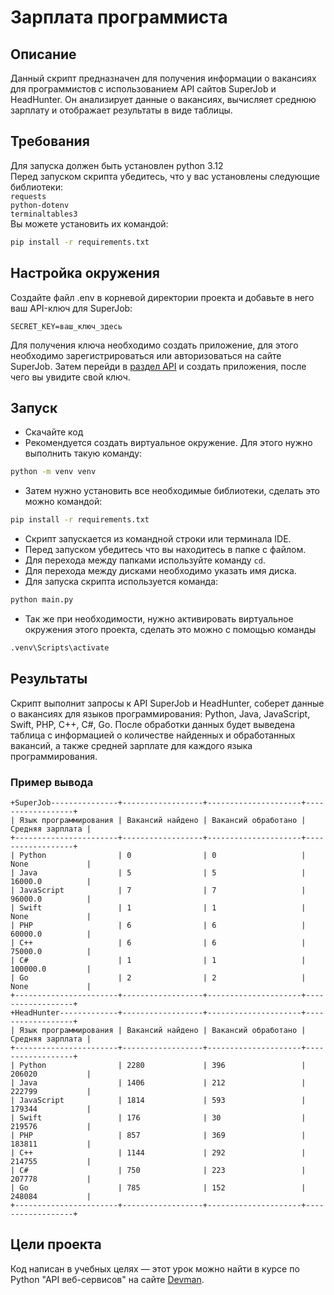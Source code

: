 
# Зарплата программиста
## Описание
Данный скрипт предназначен для получения информации о вакансиях для программистов с использованием API сайтов SuperJob и HeadHunter. Он анализирует данные о вакансиях, вычисляет среднюю зарплату и отображает результаты в виде таблицы.

## Требования
Для запуска должен быть установлен python 3.12 \
Перед запуском скрипта убедитесь, что у вас установлены следующие библиотеки:\
`requests`\
`python-dotenv`\
`terminaltables3`\
Вы можете установить их командой:
```bash
pip install -r requirements.txt
```
## Настройка окружения
Создайте файл .env в корневой директории проекта и добавьте в него ваш API-ключ для SuperJob:
```
SECRET_KEY=ваш_ключ_здесь
```
Для получения ключа необходимо создать приложение, для этого необходимо зарегистрироваться или авторизоваться на сайте SuperJob. Затем перейди в [раздел API](https://api.superjob.ru/info/) и создать приложения, после чего вы увидите свой ключ.

## Запуск

- Скачайте код
- Рекомендуется создать виртуальное окружение. Для этого нужно выполнить такую команду: 
```bash
python -m venv venv
```
- Затем нужно установить все необходимые библиотеки, сделать это можно
командой: 
```bash
pip install -r requirements.txt
```
- Скрипт запускается из командной строки или терминала IDE. 
- Перед запуском убедитесь что вы находитесь в папке с файлом.
- Для перехода между папками используйте команду `cd`. 
- Для перехода между дисками необходимо указать имя диска. 
- Для запуска скрипта используется команда: 
```bash
python main.py
```
- Так же при необходимости, нужно активировать виртуальное окружения этого проекта, 
сделать это можно с помощью команды 
```bash
.venv\Scripts\activate
```
## Результаты 
Скрипт выполнит запросы к API SuperJob и HeadHunter, соберет данные о вакансиях для языков программирования: Python, Java, JavaScript, Swift, PHP, C++, C#, Go. После обработки данных будет выведена таблица с информацией о количестве найденных и обработанных вакансий, а также средней зарплате для каждого языка программирования.
### Пример вывода
```
+SuperJob---------------+------------------+---------------------+------------------+
| Язык программирования | Вакансий найдено | Вакансий обработано | Средняя зарплата |
+-----------------------+------------------+---------------------+------------------+
| Python                | 0                | 0                   | None             |
| Java                  | 5                | 5                   | 16000.0          |
| JavaScript            | 7                | 7                   | 96000.0          |
| Swift                 | 1                | 1                   | None             |
| PHP                   | 6                | 6                   | 60000.0          |
| C++                   | 6                | 6                   | 75000.0          |
| C#                    | 1                | 1                   | 100000.0         |
| Go                    | 2                | 2                   | None             |
+-----------------------+------------------+---------------------+------------------+
+HeadHunter-------------+------------------+---------------------+------------------+
| Язык программирования | Вакансий найдено | Вакансий обработано | Средняя зарплата |
+-----------------------+------------------+---------------------+------------------+
| Python                | 2280             | 396                 | 206020           |
| Java                  | 1406             | 212                 | 222799           |
| JavaScript            | 1814             | 593                 | 179344           |
| Swift                 | 176              | 30                  | 219576           |
| PHP                   | 857              | 369                 | 183811           |
| C++                   | 1144             | 292                 | 214755           |
| C#                    | 750              | 223                 | 207778           |
| Go                    | 785              | 152                 | 248084           |
+-----------------------+------------------+---------------------+------------------+
```

## Цели проекта

Код написан в учебных целях — этот урок можно найти в курсе по Python "API веб-сервисов" на сайте [Devman](https://dvmn.org).
